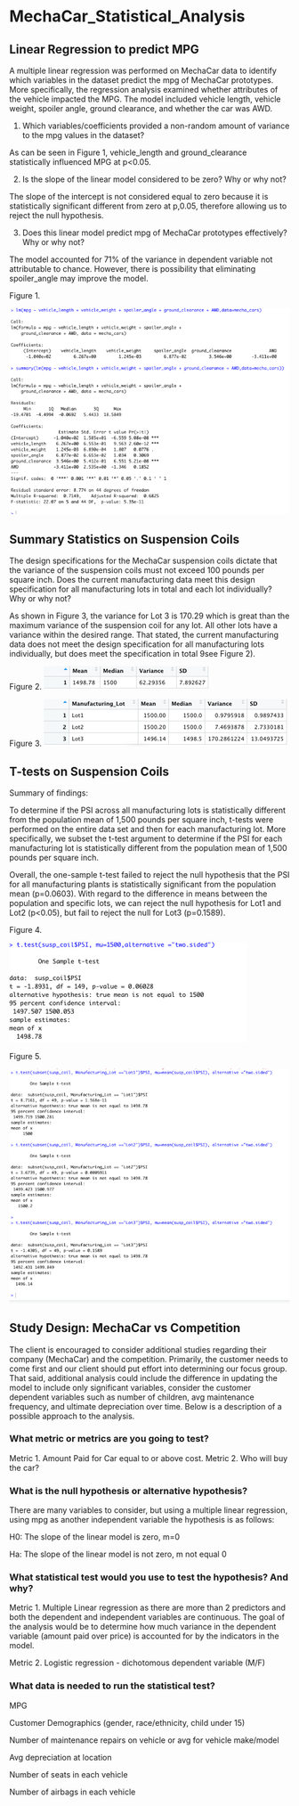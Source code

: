 # MechaCar_Statistical_Analysis

## Linear Regression to predict MPG

A multiple linear regression was performed on MechaCar data to identify which variables in the dataset predict the mpg of MechaCar prototypes. More specifically, the regression analysis examined whether attributes of the vehicle impacted the MPG. The model included vehicle length, vehicle weight, spoiler angle, ground clearance, and whether the car was AWD. 

1. Which variables/coefficients provided a non-random amount of variance to the mpg values in the dataset?

As can be seen in Figure 1, vehicle_length and ground_clearance statistically influenced MPG at p<0.05. 

2. Is the slope of the linear model considered to be zero? Why or why not?

The slope of the intercept is not considered equal to zero because it is statistically significant different from zero at p,0.05, therefore allowing us to reject the null hypothesis. 

3. Does this linear model predict mpg of MechaCar prototypes effectively? Why or why not?

The model accounted for 71% of the variance in dependent variable not attributable to chance. However, there is possibility that eliminating spoiler_angle may improve the model. 

Figure 1. 

![MR_image.png](images/MR_image.png)


## Summary Statistics on Suspension Coils

The design specifications for the MechaCar suspension coils dictate that the variance of the suspension coils must not exceed 100 pounds per square inch. Does the current manufacturing data meet this design specification for all manufacturing lots in total and each lot individually? Why or why not?

As shown in Figure 3, the variance for Lot 3 is 170.29 which is great than the maximum variance of the suspension coil for any lot. All other lots have a variance within the desired range. That stated, the current manufacturing data does not meet the design specification for all manufacturing lots individually, but does meet the specification in total 9see Figure 2). 

Figure 2.
![TS_image.png](images/TS_image.png)

Figure 3. 
![LS_image.png](images/LS_image.png)



## T-tests on Suspension Coils

Summary of findings:

To determine if the PSI across all manufacturing lots is statistically different from the population mean of 1,500 pounds per square inch, t-tests were performed on the entire data set and then for each manufacturing lot. More specifically, we subset the t-test argument to determine if the PSI for each manufacturing lot is statistically different from the population mean of 1,500 pounds per square inch.

Overall, the one-sample t-test failed to reject the null hypothesis that the PSI for all manufacturing plants is statistically significant from the population mean (p=0.0603). With regard to the difference in means between the population and specific lots, we can reject the null hypothesis for Lot1 and Lot2 (p<0.05), but fail to reject the null for Lot3 (p=0.1589). 

Figure 4. 

![T_Test_1.png](images/T_Test_1.png)

Figure 5. 

![T_Test2.png](images/T_Test2.png)

## Study Design: MechaCar vs Competition

The client is encouraged to consider additional studies regarding their company (MechaCar) and the competition. Primarily, the customer needs to come first and our client should put effort into determining our focus group. That said, additional analysis could include the difference in updating the model to include only significant variables, consider the customer dependent variables such as number of children, avg maintenance frequency, and ultimate depreciation over time. Below is a description of a possible approach to the analysis. 

### What metric or metrics are you going to test?

Metric 1. Amount Paid for Car equal to or above cost. 
Metric 2. Who will buy the car? 

### What is the null hypothesis or alternative hypothesis?

There are many variables to consider, but using a multiple linear regression, using mpg as another independent variable the hypothesis is as follows: 

H0: The slope of the linear model is zero, m=0

Ha: The slope of the linear model is not zero, m not equal 0

### What statistical test would you use to test the hypothesis? And why?

Metric 1. Multiple Linear regression as there are more than 2 predictors and both the dependent and independent variables are continuous. The goal of the analysis would be to determine how much variance in the dependent variable (amount paid over price) is accounted for by the indicators in the model.

Metric 2. Logistic regression - dichotomous dependent variable (M/F)

### What data is needed to run the statistical test?

MPG

Customer Demographics (gender, race/ethnicity, child under 15)

Number of maintenance repairs on vehicle or avg for vehicle make/model

Avg depreciation at location

Number of seats in each vehicle

Number of airbags in each vehicle
